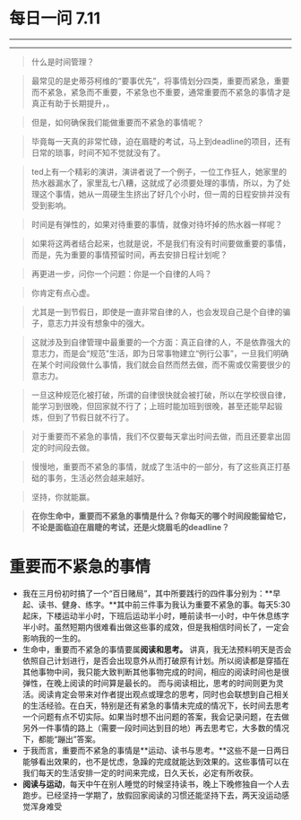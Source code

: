 # 每日一问 7.11 # 

---
<!-- toc -->
---

>什么是时间管理？

>最常见的是史蒂芬柯维的“要事优先”，将事情划分四类，重要而紧急，重要而不紧急，紧急而不重要，不紧急也不重要，通常重要而不紧急的事情才是真正有助于长期提升，。

>但是，如何确保我们能做重要而不紧急的事情呢？

>毕竟每一天真的非常忙碌，迫在眉睫的考试，马上到deadline的项目，还有日常的琐事，时间不知不觉就没有了。

>ted上有一个精彩的演讲，演讲者说了一个例子，一位工作狂人，她家里的热水器漏水了，家里乱七八糟，这就成了必须要处理的事情，所以，为了处理这个事情，她从一周硬生生挤出了好几个小时，但一周的日程安排并没有受到影响。

>时间是有弹性的，如果对待重要的事情，就像对待坏掉的热水器一样呢？

>如果将这两者结合起来，也就是说，不是我们有没有时间要做重要的事情，而是，先为重要的事情预留时间，再去安排日程计划呢？

>再更进一步，问你一个问题：你是一个自律的人吗？

>你肯定有点心虚。

>尤其是一到节假日，即使是一直非常自律的人，也会发现自己是个自律的骗子，意志力并没有想象中的强大。

>这就涉及到自律管理中最重要的一个方面：真正自律的人，不是依靠强大的意志力，而是会“规范”生活，即为日常事物建立“例行公事”，一旦我们明确在某个时间段做什么事情，我们就会自然而然去做，而不需或仅需要很少的意志力。

>一旦这种规范化被打破，所谓的自律很快就会被打破，所以在学校很自律，能学习到很晚，但回家就不行了；上班时能加班到很晚，甚至还能早起锻炼，但到了节假日就不行了。

>对于重要而不紧急的事情，我们不仅要每天拿出时间去做，而且还要拿出固定的时间段去做。

>慢慢地，重要而不紧急的事情，就成了生活中的一部分，有了这些真正打基础的事务，生活必然会越来越好。

>坚持，你就能赢。

>**在你生命中，重要而不紧急的事情是什么？你每天的哪个时间段能留给它，不论是面临迫在眉睫的考试，还是火烧眉毛的deadline？**

# 重要而不紧急的事情
-  我在三月份初时搞了一个“百日赌局”，其中所要践行的四件事分别为：**早起、读书、健身、练字。**其中前三件事为我认为重要不紧急的事。每天5:30起床，下楼运动半小时，下班后运动半小时，睡前读书一小时，中午休息练字半小时。虽然短期内很难看出做这些事的成效，但是我相信时间长了，一定会影响我的一生的。
- 生命中，重要而不紧急的事情要属**阅读和思考。**
讲真，我无法预料明天是否会依照自己计划进行，是否会出现意外从而打破原有计划。所以阅读都是穿插在其他事物中间，我只能大致判断其他事物完成的时间，相应的阅读时间也是很弹性，在晚上阅读的时间算是最长的。
而与阅读相比，思考的时间则更为灵活。阅读肯定会带来对作者提出观点或理念的思考，同时也会联想到自己相关的生活经验。在白天，特别是还有紧急的事情未完成的情况下，长时间去思考一个问题有点不切实际。如果当时想不出问题的答案，我会记录问题，在去做另外一件事情的路上（需要一段时间达到目的地）再去思考它，大多数的情况下，都能“蹦出”答案。
- 于我而言，重要而不紧急的事情是**运动、读书与思考。**这些不是一日两日能够看出效果的，也不是忧虑，急躁的完成就能达到效果的。这些事情可以在我们每天的生活安排一定的时间来完成，日久天长，必定有所收获。
-   **阅读与运动**，每天中午在别人睡觉的时候坚持读书，晚上下晚修独自一个人去跑步。已经坚持一学期了，放假回家阅读的习惯还能坚持下去，两天没运动感觉浑身难受
